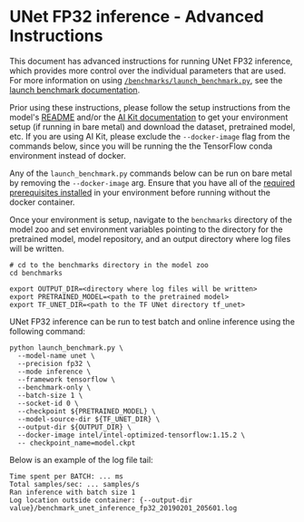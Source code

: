 <!--- 0. Title -->
<!-- This document is auto-generated using markdown fragments and the model-builder -->
<!-- To make changes to this doc, please change the fragments instead of modifying this doc directly -->
# UNet FP32 inference - Advanced Instructions

<!-- 10. Description -->
This document has advanced instructions for running UNet FP32
inference, which provides more control over the individual parameters that
are used. For more information on using [`/benchmarks/launch_benchmark.py`](/benchmarks/launch_benchmark.py),
see the [launch benchmark documentation](/docs/general/tensorflow/LaunchBenchmark.md).

Prior using these instructions, please follow the setup instructions from
the model's [README](README.md) and/or the
[AI Kit documentation](/docs/general/tensorflow/AIKit.md) to get your environment
setup (if running in bare metal) and download the dataset, pretrained model, etc.
If you are using AI Kit, please exclude the `--docker-image` flag from the
commands below, since you will be running the the TensorFlow conda environment
instead of docker.

<!-- 55. Docker arg -->
Any of the `launch_benchmark.py` commands below can be run on bare metal by
removing the `--docker-image` arg. Ensure that you have all of the
[required prerequisites installed](README.md#bare-metal) in your environment
before running without the docker container.

<!-- 50. Launch benchmark instructions -->
Once your environment is setup, navigate to the `benchmarks` directory of
the model zoo and set environment variables pointing to the directory for the
pretrained model, model repository, and an output directory where log
files will be written.

```
# cd to the benchmarks directory in the model zoo
cd benchmarks

export OUTPUT_DIR=<directory where log files will be written>
export PRETRAINED_MODEL=<path to the pretrained model>
export TF_UNET_DIR=<path to the TF UNet directory tf_unet>
```

UNet FP32 inference can be run to test batch and online inference using the
following command:
```
python launch_benchmark.py \
  --model-name unet \
  --precision fp32 \
  --mode inference \
  --framework tensorflow \
  --benchmark-only \
  --batch-size 1 \
  --socket-id 0 \
  --checkpoint ${PRETRAINED_MODEL} \
  --model-source-dir ${TF_UNET_DIR} \
  --output-dir ${OUTPUT_DIR} \
  --docker-image intel/intel-optimized-tensorflow:1.15.2 \
  -- checkpoint_name=model.ckpt
```

Below is an example of the log file tail:

```
Time spent per BATCH: ... ms
Total samples/sec: ... samples/s
Ran inference with batch size 1
Log location outside container: {--output-dir value}/benchmark_unet_inference_fp32_20190201_205601.log
```

